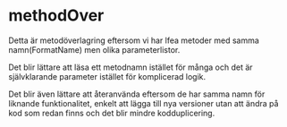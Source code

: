# methodOver
Detta är metodöverlagring eftersom vi har lfea metoder med samma namn(FormatName) men olika parameterlistor. 

Det blir lättare att läsa ett metodnamn istället för många och det är självklarande parameter istället för komplicerad logik. 

Det blir även lättare att återanvända eftersom de har samma namn för liknande funktionalitet, enkelt att lägga till nya versioner utan att ändra på kod som redan finns och det blir mindre kodduplicering. 